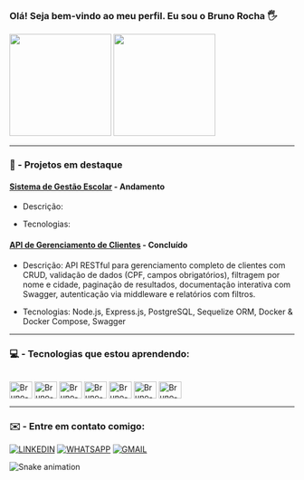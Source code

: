### Olá! Seja bem-vindo ao meu perfil. Eu sou o Bruno Rocha 🖐️
<div>
    <img height="180" src="https://github-readme-stats.vercel.app/api?username=Bruno-rdj&show_icons=true&theme=dark"/> 
    <img height="180" src="https://github-readme-stats.vercel.app/api/top-langs/?username=Bruno-rdj&layout=compact&langs_count=16&theme=dark"/> 
</div>

---

### 🚀 - Projetos em destaque

#### [Sistema de Gestão Escolar](#) - Andamento
- Descrição:

- Tecnologias:
  
#### [API de Gerenciamento de Clientes](https://github.com/Bruno-rdj/TF-Web.API.git) - Concluído
- Descrição: API RESTful para gerenciamento completo de clientes com CRUD, validação de dados (CPF, campos obrigatórios), filtragem por nome e cidade, paginação de resultados, documentação interativa com Swagger, autenticação via middleware e relatórios com filtros.

- Tecnologias: Node.js, Express.js, PostgreSQL, Sequelize ORM, Docker & Docker Compose, Swagger

---

### 💻 - Tecnologias que estou aprendendo:

<div style="display: inline_block"><br>
    <img align="center" alt="Bruno-Python" height="30" width="40" src="https://cdn.jsdelivr.net/gh/devicons/devicon@latest/icons/python/python-original.svg"> 
    <img align="center" alt="Bruno-Docker" height="30" width="40"  src="https://cdn.jsdelivr.net/gh/devicons/devicon@latest/icons/docker/docker-plain.svg">
    <img align="center" alt="Bruno-GitHub" height="30" width="40"  src="https://cdn.jsdelivr.net/gh/devicons/devicon@latest/icons/github/github-original.svg">
    <img align="center" alt="Bruno-Git" height="30" width="40"  src="https://cdn.jsdelivr.net/gh/devicons/devicon@latest/icons/git/git-original.svg"> 
    <img align="center" alt="Bruno-JS" height="30" width="40" src="https://cdn.jsdelivr.net/gh/devicons/devicon@latest/icons/javascript/javascript-original.svg">
    <img align="center" alt="Bruno-HTML" height="30" width="40" src="https://cdn.jsdelivr.net/gh/devicons/devicon@latest/icons/html5/html5-original.svg">
    <img align="center" alt="Bruno-CSS" height="30" width="40" src="https://cdn.jsdelivr.net/gh/devicons/devicon@latest/icons/css3/css3-original.svg">
</div>

---

### ✉️ - Entre em contato comigo:

[![LINKEDIN](https://img.shields.io/badge/LinkedIn-0077B5?style=for-the-badge&logo=linkedin&logoColor=white)](https://www.linkedin.com/in/bruno-rocha-0b8057303/)
[![WHATSAPP](https://img.shields.io/badge/WhatsApp-25D366?style=for-the-badge&logo=whatsapp&logoColor=white)](https://wa.me/5511944624907)
[![GMAIL](https://img.shields.io/badge/Gmail-D14836?style=for-the-badge&logo=gmail&logoColor=white)](mailto:brunorochaj250705@gmail.com)

![Snake animation](https://github.com/Bruno-rdj/Bruno-rdj/blob/output/github-contribution-grid-snake.svg)






